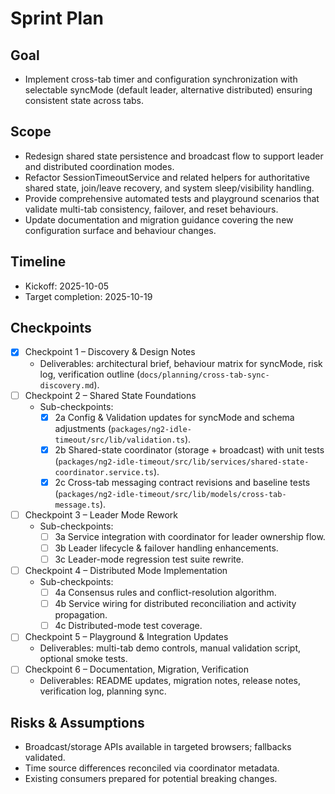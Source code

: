 # Sprint Plan

## Goal
- Implement cross-tab timer and configuration synchronization with selectable syncMode (default leader, alternative distributed) ensuring consistent state across tabs.

## Scope
- Redesign shared state persistence and broadcast flow to support leader and distributed coordination modes.
- Refactor SessionTimeoutService and related helpers for authoritative shared state, join/leave recovery, and system sleep/visibility handling.
- Provide comprehensive automated tests and playground scenarios that validate multi-tab consistency, failover, and reset behaviours.
- Update documentation and migration guidance covering the new configuration surface and behaviour changes.

## Timeline
- Kickoff: 2025-10-05
- Target completion: 2025-10-19

## Checkpoints
- [x] Checkpoint 1 – Discovery & Design Notes
  - Deliverables: architectural brief, behaviour matrix for syncMode, risk log, verification outline (`docs/planning/cross-tab-sync-discovery.md`).
- [ ] Checkpoint 2 – Shared State Foundations
  - Sub-checkpoints:
    - [x] 2a Config & Validation updates for syncMode and schema adjustments (`packages/ng2-idle-timeout/src/lib/validation.ts`).
    - [x] 2b Shared-state coordinator (storage + broadcast) with unit tests (`packages/ng2-idle-timeout/src/lib/services/shared-state-coordinator.service.ts`).
    - [x] 2c Cross-tab messaging contract revisions and baseline tests (`packages/ng2-idle-timeout/src/lib/models/cross-tab-message.ts`).
- [ ] Checkpoint 3 – Leader Mode Rework
  - Sub-checkpoints:
    - [ ] 3a Service integration with coordinator for leader ownership flow.
    - [ ] 3b Leader lifecycle & failover handling enhancements.
    - [ ] 3c Leader-mode regression test suite rewrite.
- [ ] Checkpoint 4 – Distributed Mode Implementation
  - Sub-checkpoints:
    - [ ] 4a Consensus rules and conflict-resolution algorithm.
    - [ ] 4b Service wiring for distributed reconciliation and activity propagation.
    - [ ] 4c Distributed-mode test coverage.
- [ ] Checkpoint 5 – Playground & Integration Updates
  - Deliverables: multi-tab demo controls, manual validation script, optional smoke tests.
- [ ] Checkpoint 6 – Documentation, Migration, Verification
  - Deliverables: README updates, migration notes, release notes, verification log, planning sync.

## Risks & Assumptions
- Broadcast/storage APIs available in targeted browsers; fallbacks validated.
- Time source differences reconciled via coordinator metadata.
- Existing consumers prepared for potential breaking changes.

